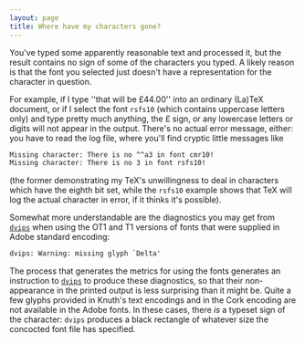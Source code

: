 ```yaml
---
layout: page
title: Where have my characters gone?
---
```


You've typed some apparently reasonable text and processed it, but the
result contains no sign of some of the characters you typed.  A likely
reason is that the font you selected just doesn't have a
representation for the character in question.

For example, if I type ''that will be &#xa3;44.00'' into an ordinary
(La)TeX document, or if I select the font `rsfs10` (which contains
uppercase letters only) and type pretty much anything, the &#xa3;
sign, or any lowercase letters or digits will not appear in the
output.  There's no actual error message, either: you have to read the
log file, where you'll find cryptic little messages like
```latex
Missing character: There is no ^^a3 in font cmr10!
Missing character: There is no 3 in font rsfs10!
``` 
(the former demonstrating my TeX's unwillingness to deal in characters
which have the eighth bit set, while the `rsfs10` example shows that
TeX will log the actual character in error, if it thinks it's
possible).

Somewhat more understandable are the diagnostics you may get from
[`dvips`](http://ctan.org/pkg/dvips) when using the OT1 and T1 versions of
fonts that were supplied in Adobe standard encoding:
```latex
dvips: Warning: missing glyph `Delta'
```
The process that generates the metrics for using the fonts generates
an instruction to [`dvips`](http://ctan.org/pkg/dvips) to produce these diagnostics, so
that their non-appearance in the printed output is less surprising
than it might be.  Quite a few glyphs provided in Knuth's text
encodings and in the Cork encoding are not available in the Adobe
fonts.  In these cases, there _is_ a typeset sign of the
character: `dvips` produces a black rectangle of whatever
size the concocted font file has specified.

